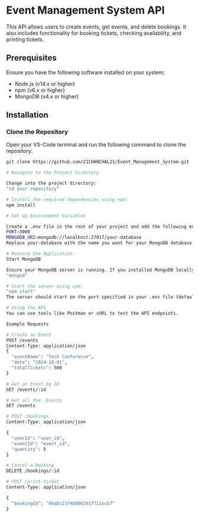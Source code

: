 # Event Management System API

This API allows users to create events, get events, and delete bookings. It also includes functionality for booking tickets, checking availability, and printing tickets.

## Prerequisites

Ensure you have the following software installed on your system:

- Node.js (v14.x or higher)
- npm (v6.x or higher)
- MongoDB (v4.x or higher)

## Installation

### Clone the Repository

Open your VS-Code terminal and run the following command to clone the repository:

```sh
git clone https://github.com/21CHANCHAL21/Event_Management_System.git

# Navigate to the Project Directory

Change into the project directory:
"cd your-repository"

# Install the required dependencies using npm:
npm install

# Set Up Environment Variables

Create a .env file in the root of your project and add the following environment variables:
PORT=3000
MONGODB_URI=mongodb://localhost:27017/your-database
Replace your-database with the name you want for your MongoDB database.

# Running the Application
Start MongoDB

Ensure your MongoDB server is running. If you installed MongoDB locally, you can start it with:
"mongod"

# Start the server using npm:
"npm start"
The server should start on the port specified in your .env file (default is 3000). You should see a message indicating the server is running.

# Using the API
You can use tools like Postman or cURL to test the API endpoints.

Example Requests

# Create an Event
POST /events
Content-Type: application/json
{
  "eventName": "Tech Conference",
  "date": "2024-10-01",
  "totalTickets": 500
}

# Get an Event by ID
GET /events/:id

# Get all the  Events
GET /events

# POST /bookings
Content-Type: application/json

{
  "userId": "user_id",
  "eventId": "event_id",
  "quantity": 5
}

# Cancel a Booking
DELETE /bookings/:id

# POST /print-ticket
Content-Type: application/json

{
  "bookingId": "66abc2374b006201f711ecb7"
}
